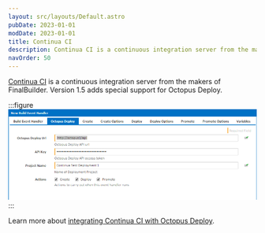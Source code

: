 ```yaml
---
layout: src/layouts/Default.astro
pubDate: 2023-01-01
modDate: 2023-01-01
title: Continua CI
description: Continua CI is a continuous integration server from the makers of FinalBuilder; version 1.5 adds special support for Octopus Deploy.
navOrder: 50
---
```


[Continua CI](http://www.finalbuilder.com/continua-ci) is a continuous integration server from the makers of FinalBuilder. Version 1.5 adds special support for Octopus Deploy.

:::figure
![](/docs/packaging-applications/build-servers/images/3278149.png "width=500")
:::

Learn more about [integrating Continua CI with Octopus Deploy](http://www.finalbuilder.com/resources/blogs/postid/712/deployment-with-continua-ci-and-octopus-deploy).
